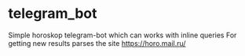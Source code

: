 # telegram_bot
Simple horoskop telegram-bot which can works with  inline queries 
For getting new results parses the site https://horo.mail.ru/
